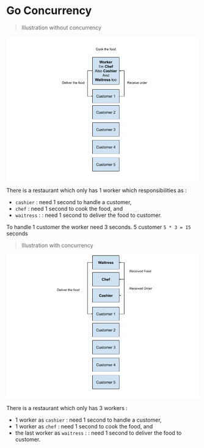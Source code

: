 # Go Concurrency


> Illustration without concurrency

![restaurant_illustration_without_concurrency](https://github.com/harryosmar/go-playground/blob/master/resources/restaurant_illustration_without_concurrency.png)

There is a restaurant which only has 1 worker which responsibilities as : 
- `cashier` : need 1 second to handle a customer, 
- `chef` : need 1 second to cook the food, and 
- `waitress` : : need 1 second to deliver the food to customer. 

To handle 1 customer the worker need 3 seconds. 5 customer `5 * 3 = 15` seconds


> Illustration with concurrency

![restaurant_illustration_with_concurrency](https://github.com/harryosmar/go-playground/blob/master/resources/restaurant_illustration_with_concurrency.png)

There is a restaurant which only has 3 workers :
- 1 worker as `cashier` : need 1 second to handle a customer, 
- 1 worker as `chef` : need 1 second to cook the food, and 
- the last worker as `waitress` : : need 1 second to deliver the food to customer. 
